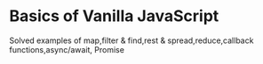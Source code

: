 # Basics of Vanilla JavaScript
Solved examples of map,filter & find,rest & spread,reduce,callback functions,async/await, Promise
